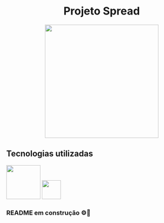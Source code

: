 <div align="center">
  
# Projeto Spread 


<div align="center">
<img src="https://user-images.githubusercontent.com/91029460/151093476-91aedd04-2381-4c48-b4ef-5afb8d367798.png" width="300px" />
</div>

<div align="left">
  
  ## Tecnologias utilizadas
  
  <img src="https://user-images.githubusercontent.com/91029460/151094061-dc2269e8-b801-4287-9567-645cdc1dba97.jpg" width="90px" />
<img src="https://user-images.githubusercontent.com/91029460/151094434-1e666dd2-93d6-4cbb-ac3c-478c4a2448f6.png" width="50px" />

  
  ### README em construção ⚙️🔨
